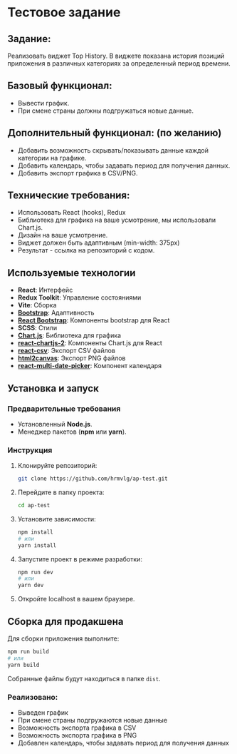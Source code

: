 # Тестовое задание

## Задание:

Реализовать виджет Top History. В виджете показана история позиций приложения в различных категориях за определенный период времени.

## Базовый функционал:

- Вывести график.
- При смене страны должны подгружаться новые данные.

## Дополнительный функционал: (по желанию)

- Добавить возможность скрывать/показывать данные каждой категории на графике.
- Добавить календарь, чтобы задавать период для получения данных.
- Добавить экспорт графика в CSV/PNG.

## Технические требования:

- Использовать React (hooks), Redux
- Библиотека для графика на ваше усмотрение, мы использовали Chart.js.
- Дизайн на ваше усмотрение.
- Виджет должен быть адаптивным (min-width: 375px)
- Результат - ссылка на репозиторий с кодом.

## Используемые технологии

- **React**: Интерфейс
- **Redux Toolkit**: Управление состояниями
- **Vite**: Сборка
- [**Bootstrap**](https://getbootstrap.com/): Адаптивность
- [**React Bootstrap**](https://react-bootstrap.netlify.app/): Компоненты bootstrap для React
- **SCSS**: Стили
- [**Chart.js**](https://www.chartjs.org/docs/latest/): Библиотека для графика
- [**react-chartjs-2**](https://react-chartjs-2.js.org/): Компоненты Chart.js для React
- [**react-csv**](https://www.npmjs.com/package/react-csv): Экспорт CSV файлов
- [**html2canvas**](https://html2canvas.hertzen.com/): Экспорт PNG файлов
- [**react-multi-date-picker**](https://shahabyazdi.github.io/react-multi-date-picker/range/): Компонент календаря

## Установка и запуск

### Предварительные требования

- Установленный **Node.js**.
- Менеджер пакетов (**npm** или **yarn**).

### Инструкция

1. Клонируйте репозиторий:
   ```bash
   git clone https://github.com/hrmvlg/ap-test.git
   ```
2. Перейдите в папку проекта:
   ```bash
   cd ap-test
   ```
3. Установите зависимости:

   ```bash
   npm install
   # или
   yarn install
   ```

4. Запустите проект в режиме разработки:

   ```bash
   npm run dev
   # или
   yarn dev
   ```

5. Откройте localhost в вашем браузере.

## Сборка для продакшена

Для сборки приложения выполните:

```bash
npm run build
# или
yarn build
```

Собранные файлы будут находиться в папке `dist`.

### Реализовано:
- Выведен график
- При смене страны подгружаются новые данные
- Возможность экспорта графика в CSV
- Возможность экспорта графика в PNG
- Добавлен календарь, чтобы задавать период для получения данных